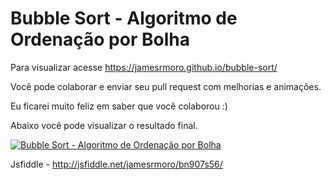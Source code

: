 # Bubble Sort - Algoritmo de Ordenação por Bolha

Para visualizar acesse <a href="https://jamesrmoro.github.io/bubble-sort/" target="_blank">https://jamesrmoro.github.io/bubble-sort/</a>

Você pode colaborar e enviar seu pull request com melhorias e animações.

Eu ficarei muito feliz em saber que você colaborou :)

Abaixo você pode visualizar o resultado final.

[![Bubble Sort - Algoritmo de Ordenação por Bolha](https://jamesrmoro.github.io/bubble-sort/tela.png)](https://www.youtube.com/watch?v=iGLq3mMtOik "Bubble Sort - Algoritmo de Ordenação por Bolha")

Jsfiddle - http://jsfiddle.net/jamesrmoro/bn907s56/